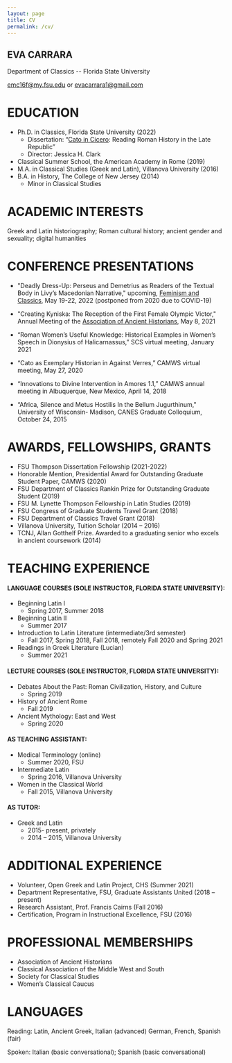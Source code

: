 ```yaml
---
layout: page
title: CV
permalink: /cv/
---
```

## EVA CARRARA

Department of Classics -- Florida State University

emc16f@my.fsu.edu or evacarrara1@gmail.com 

# EDUCATION 
* Ph.D. in Classics, Florida State University (2022)
	* Dissertation: “[Cato in Cicero](https://evacarrara.github.io/evacarrara/research/): Reading Roman History in the Late Republic” 
	* Director: Jessica H. Clark 
* Classical Summer School, the American Academy in Rome (2019)
* M.A. in Classical Studies (Greek and Latin), Villanova University (2016)
* B.A. in History, The College of New Jersey (2014) 
	* Minor in Classical Studies

# ACADEMIC INTERESTS
Greek and Latin historiography; Roman cultural history; ancient gender and sexuality; digital humanities

# CONFERENCE PRESENTATIONS

* "Deadly Dress-Up: Perseus and Demetrius as Readers of the Textual Body in Livy’s Macedonian Narrative," upcoming, [Feminism and Classics](https://femclas2020.wordpress.com/), May 19-22, 2022 (postponed from 2020 due to COVID-19)

* "Creating Kyniska: The Reception of the First Female Olympic Victor," Annual Meeting of the [Association of Ancient Historians](https://classics.illinois.edu/research/conferences-and-workshops/2021-meeting-association-ancient-historians-held-uiuc), May 8, 2021

* “Roman Women’s Useful Knowledge: Historical Examples in Women’s Speech in Dionysius of Halicarnassus,” SCS virtual meeting, January 2021

* “Cato as Exemplary Historian in Against Verres,” CAMWS virtual meeting, May 27, 2020

* “Innovations to Divine Intervention in Amores 1.1,” CAMWS annual meeting in Albuquerque, New Mexico, April 14, 2018

* “Africa, Silence and Metus Hostilis In the Bellum Jugurthinum," University of Wisconsin- Madison, CANES Graduate Colloquium, October 24, 2015
		
# AWARDS, FELLOWSHIPS, GRANTS

* FSU Thompson Dissertation Fellowship (2021-2022)
* Honorable Mention, Presidential Award for Outstanding Graduate Student Paper, CAMWS (2020)
* FSU Department of Classics Rankin Prize for Outstanding Graduate Student (2019)
* FSU M. Lynette Thompson Fellowship in Latin Studies (2019)
* FSU Congress of Graduate Students Travel Grant (2018) 
* FSU Department of Classics Travel Grant (2018)
* Villanova University, Tuition Scholar (2014 – 2016)
* TCNJ, Allan Gotthelf Prize. Awarded to a graduating senior who excels in ancient coursework (2014)

# TEACHING EXPERIENCE

#### LANGUAGE COURSES (SOLE INSTRUCTOR, FLORIDA STATE UNIVERSITY):
* Beginning Latin I
	* Spring 2017, Summer 2018
* Beginning Latin II
	* Summer 2017
* Introduction to Latin Literature (intermediate/3rd semester)
	* Fall 2017, Spring 2018, Fall 2018, remotely Fall 2020 and Spring 2021
* Readings in Greek Literature (Lucian)
	* Summer 2021

#### LECTURE COURSES (SOLE INSTRUCTOR, FLORIDA STATE UNIVERSITY):
* Debates About the Past: Roman Civilization, History, and Culture 
	* Spring 2019
* History of Ancient Rome
	* Fall 2019
* Ancient Mythology: East and West
	* Spring 2020

#### AS TEACHING ASSISTANT:
* Medical Terminology (online) 
	* Summer 2020, FSU
* Intermediate Latin
	* Spring 2016, Villanova University
* Women in the Classical World
	* Fall 2015, Villanova University

#### AS TUTOR: 
* Greek and Latin 
	* 2015- present, privately
	* 2014 – 2015, Villanova University

# ADDITIONAL EXPERIENCE

* Volunteer, Open Greek and Latin Project, CHS (Summer 2021)
* Department Representative, FSU, Graduate Assistants United (2018 – present)
* Research Assistant, Prof. Francis Cairns (Fall 2016)
* Certification, Program in Instructional Excellence, FSU (2016)

# PROFESSIONAL MEMBERSHIPS 

* Association of Ancient Historians
* Classical Association of the Middle West and South
* Society for Classical Studies
* Women’s Classical Caucus

# LANGUAGES

Reading: Latin, Ancient Greek, Italian (advanced)
		 German, French, Spanish (fair)

Spoken: Italian (basic conversational); Spanish (basic conversational)

